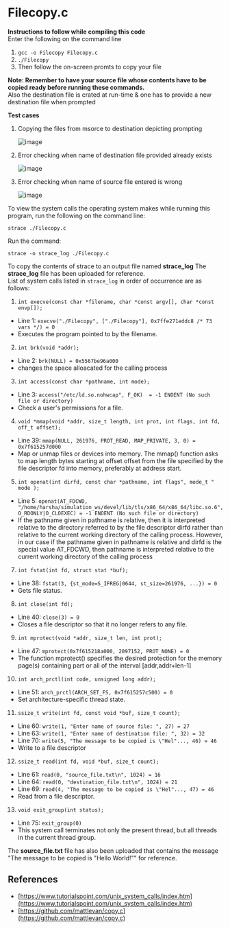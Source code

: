 
# Filecopy.c

**Instructions to follow while compiling this code**  
Enter the following on the command line  
1. ``` gcc -o Filecopy Filecopy.c ```
2. ```./Filecopy ```
3. Then follow the on-screen promts to copy your file

**Note: Remember to have your source file whose contents have to be copied ready before running these commands.**  
Also the destination file is crated at run-time & one has to provide a new destination file when prompted

**Test cases**
1. Copying the files from msorce to destination depicting prompting

   ![image](https://user-images.githubusercontent.com/75844961/142866623-82c761dd-9759-4f26-ac02-0010a401f3b7.png)
2. Error checking when name of destination file provided already exists

   ![image](https://user-images.githubusercontent.com/75844961/142867377-63a7fd1b-f802-4550-8090-ce8af53a8af8.png)

3. Error checking when name of source file entered is wrong
   
   ![image](https://user-images.githubusercontent.com/75844961/142867663-6082d6a3-1112-48a9-8cf0-32824dbcb2cb.png)

To view the system calls the operating system makes while running this program, run the following on the command line:
```
strace ./Filecopy.c
```
Run the command:

```
strace -o strace_log ./Filecopy.c
```
To copy the contents of strace to an output file named **strace_log**
The **strace_log** file has been uploaded for reference.   
List of system calls listed in ```strace_log``` in order of occurrence are as follows:

1. `int execve(const char *filename, char *const argv[], char *const envp[]);`

  * Line 1: `execve("./Filecopy", ["./Filecopy"], 0x7ffe271eddc8 /* 73 vars */) = 0`
  * Executes the program pointed to by the filename.

2. `int brk(void *addr);`

  * Line 2: `brk(NULL) = 0x5567be96a000`
  *  changes the space alloacated for the calling process
3. `int access(const char *pathname, int mode);`

  * Line 3: `access("/etc/ld.so.nohwcap", F_OK)  = -1 ENOENT (No such file or directory)`
  * Check a user's permissions for a file.

4. `void *mmap(void *addr, size_t length, int prot, int flags, int fd, off_t offset);`

  * Line 39: `mmap(NULL, 261976, PROT_READ, MAP_PRIVATE, 3, 0) = 0x7f615257d000`
  * Map or unmap files or devices into memory. The mmap() function asks to map length bytes starting at offset offset from the file specified by the file descriptor fd into memory, preferably at address start.

5. `int openat(int dirfd, const char *pathname, int flags", mode_t " mode );`

  * Line 5: `openat(AT_FDCWD, "/home/harsha/simulation_ws/devel/lib/tls/x86_64/x86_64/libc.so.6", O_RDONLY|O_CLOEXEC) = -1 ENOENT (No such file or directory)`
  * If the pathname given in pathname is relative, then it is interpreted relative to the directory referred to by the file descriptor dirfd rather than relative to the current working directory of the calling process. However, in our case if the pathname given in pathname is relative and dirfd is the special value AT_FDCWD, then pathname is interpreted relative to the current working directory of the calling process

7. `int fstat(int fd, struct stat *buf);`

  * Line 38: `fstat(3, {st_mode=S_IFREG|0644, st_size=261976, ...}) = 0`
  * Gets file status.

8. `int close(int fd);`

  * Line 40: `close(3) = 0`
  * Closes a file descriptor so that it no longer refers to any file.

9. `int mprotect(void *addr, size_t len, int prot);`

  * Line 47: `mprotect(0x7f615218a000, 2097152, PROT_NONE) = 0`
  * The function mprotect() specifies the desired protection for the memory page(s) containing part or all of the interval [addr,addr+len-1]

10. `int arch_prctl(int code, unsigned long addr);`

  * Line 51: `arch_prctl(ARCH_SET_FS, 0x7f615257c500) = 0`
  * Set architecture-specific thread state.


11. `ssize_t write(int fd, const void *buf, size_t count);`

  * Line 60: `write(1, "Enter name of source file: ", 27) = 27`
  * Line 63: `write(1, "Enter name of destination file: ", 32) = 32`
  * Line 70: `write(5, "The message to be copied is \"Hel"..., 46) = 46`
  * Write to a file descriptor

12. `ssize_t read(int fd, void *buf, size_t count);`

  * Line 61: `read(0, "source_file.txt\n", 1024) = 16`
  * Line 64: `read(0, "destination_file.txt\n", 1024) = 21`
  * Line 69: `read(4, "The message to be copied is \"Hel"..., 47) = 46`
  * Read from a file descriptor.

13. `void exit_group(int status);`

  * Line 75: `exit_group(0)`
  * This system call terminates not only the present thread, but all threads in the current thread group.

The **source_file.txt** file has also been uploaded that contains the message "The message to be copied is "Hello World!"" for reference. 

## References

* [https://www.tutorialspoint.com/unix_system_calls/index.htm](https://www.tutorialspoint.com/unix_system_calls/index.htm)
* [https://github.com/mattlevan/copy.c](https://github.com/mattlevan/copy.c)
